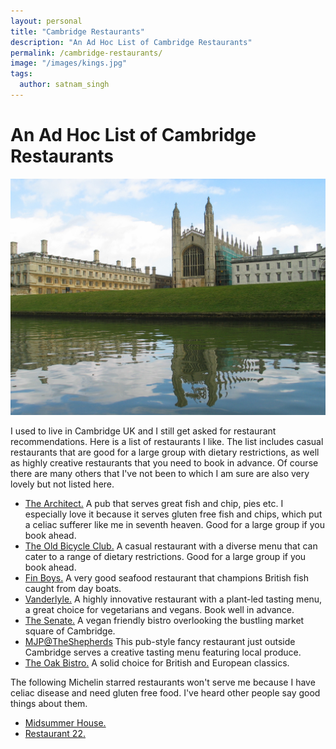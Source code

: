 ```yaml
---
layout: personal
title: "Cambridge Restaurants"
description: "An Ad Hoc List of Cambridge Restaurants"
permalink: /cambridge-restaurants/
image: "/images/kings.jpg"
tags:
  author: satnam_singh
---
```

# An Ad Hoc List of Cambridge Restaurants

![Kings](/images/kings.jpg)

I used to live in Cambridge UK and I still get asked for restaurant recommendations. Here is a list of restaurants I like. The list includes casual restaurants that are good for a large group with dietary restrictions, as well as highly creative restaurants that you need to book in advance. Of course there are many others that I've not been to which I am sure are also very lovely but not listed here.

* [The Architect.](https://www.thearchitectcambridge.co.uk/) A pub that serves great fish and chip, pies etc. I especially love it because it serves gluten free fish and chips, which put a celiac sufferer like me in seventh heaven. Good for a large group if you book ahead.
* [The Old Bicycle Club.](https://www.oldbicycleshop.com/) A casual restaurant with a diverse menu that can cater to a range of dietary restrictions. Good for a large group if you book ahead.
* [Fin Boys.](https://fin-boys.com/) A very good seafood restaurant that champions British fish caught from day boats.
* [Vanderlyle.](https://www.vanderlyle-restaurant.com/) A highly innovative restaurant with a plant-led tasting menu, a great choice for vegetarians and vegans. Book well in advance.
* [The Senate.](https://www.thesenatebistro.com/) A vegan friendly bistro overlooking the bustling market square of Cambridge.
* [MJP@TheShepherds](https://www.mjprestaurant.com/) This pub-style fancy restaurant just outside Cambridge serves a creative tasting menu featuring local produce.
* [The Oak Bistro.](https://www.theoakbistro.co.uk/) A solid choice for British and European classics.

The following Michelin starred restaurants won't serve me because I have celiac disease and need gluten free food. I've heard other people say good things about them.

* [Midsummer House.](https://midsummerhouse.co.uk/)
* [Restaurant 22.](https://www.restaurant22.co.uk/)
